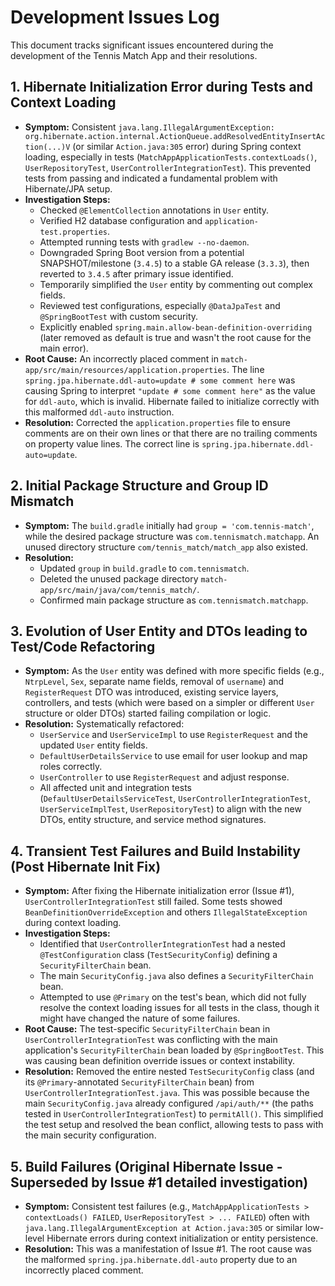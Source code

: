 # Development Issues Log

This document tracks significant issues encountered during the development of the Tennis Match App and their resolutions.

## 1. Hibernate Initialization Error during Tests and Context Loading

*   **Symptom:** Consistent `java.lang.IllegalArgumentException: org.hibernate.action.internal.ActionQueue.addResolvedEntityInsertAction(...)V` (or similar `Action.java:305` error) during Spring context loading, especially in tests (`MatchAppApplicationTests.contextLoads()`, `UserRepositoryTest`, `UserControllerIntegrationTest`). This prevented tests from passing and indicated a fundamental problem with Hibernate/JPA setup.
*   **Investigation Steps:**
    *   Checked `@ElementCollection` annotations in `User` entity.
    *   Verified H2 database configuration and `application-test.properties`.
    *   Attempted running tests with `gradlew --no-daemon`.
    *   Downgraded Spring Boot version from a potential SNAPSHOT/milestone (`3.4.5`) to a stable GA release (`3.3.3`), then reverted to `3.4.5` after primary issue identified.
    *   Temporarily simplified the `User` entity by commenting out complex fields.
    *   Reviewed test configurations, especially `@DataJpaTest` and `@SpringBootTest` with custom security.
    *   Explicitly enabled `spring.main.allow-bean-definition-overriding` (later removed as default is true and wasn't the root cause for the main error).
*   **Root Cause:** An incorrectly placed comment in `match-app/src/main/resources/application.properties`. The line `spring.jpa.hibernate.ddl-auto=update # some comment here` was causing Spring to interpret `"update # some comment here"` as the value for `ddl-auto`, which is invalid. Hibernate failed to initialize correctly with this malformed `ddl-auto` instruction.
*   **Resolution:** Corrected the `application.properties` file to ensure comments are on their own lines or that there are no trailing comments on property value lines. The correct line is `spring.jpa.hibernate.ddl-auto=update`.

## 2. Initial Package Structure and Group ID Mismatch

*   **Symptom:** The `build.gradle` initially had `group = 'com.tennis-match'`, while the desired package structure was `com.tennismatch.matchapp`. An unused directory structure `com/tennis_match/match_app` also existed.
*   **Resolution:**
    *   Updated `group` in `build.gradle` to `com.tennismatch`.
    *   Deleted the unused package directory `match-app/src/main/java/com/tennis_match/`.
    *   Confirmed main package structure as `com.tennismatch.matchapp`.

## 3. Evolution of User Entity and DTOs leading to Test/Code Refactoring

*   **Symptom:** As the `User` entity was defined with more specific fields (e.g., `NtrpLevel`, `Sex`, separate name fields, removal of `username`) and `RegisterRequest` DTO was introduced, existing service layers, controllers, and tests (which were based on a simpler or different `User` structure or older DTOs) started failing compilation or logic.
*   **Resolution:** Systematically refactored:
    *   `UserService` and `UserServiceImpl` to use `RegisterRequest` and the updated `User` entity fields.
    *   `DefaultUserDetailsService` to use email for user lookup and map roles correctly.
    *   `UserController` to use `RegisterRequest` and adjust response.
    *   All affected unit and integration tests (`DefaultUserDetailsServiceTest`, `UserControllerIntegrationTest`, `UserServiceImplTest`, `UserRepositoryTest`) to align with the new DTOs, entity structure, and service method signatures.

## 4. Transient Test Failures and Build Instability (Post Hibernate Init Fix)

*   **Symptom:** After fixing the Hibernate initialization error (Issue #1), `UserControllerIntegrationTest` still failed. Some tests showed `BeanDefinitionOverrideException` and others `IllegalStateException` during context loading.
*   **Investigation Steps:**
    *   Identified that `UserControllerIntegrationTest` had a nested `@TestConfiguration` class (`TestSecurityConfig`) defining a `SecurityFilterChain` bean.
    *   The main `SecurityConfig.java` also defines a `SecurityFilterChain` bean.
    *   Attempted to use `@Primary` on the test's bean, which did not fully resolve the context loading issues for all tests in the class, though it might have changed the nature of some failures.
*   **Root Cause:** The test-specific `SecurityFilterChain` bean in `UserControllerIntegrationTest` was conflicting with the main application's `SecurityFilterChain` bean loaded by `@SpringBootTest`. This was causing bean definition override issues or context instability.
*   **Resolution:** Removed the entire nested `TestSecurityConfig` class (and its `@Primary`-annotated `SecurityFilterChain` bean) from `UserControllerIntegrationTest.java`. This was possible because the main `SecurityConfig.java` already configured `/api/auth/**` (the paths tested in `UserControllerIntegrationTest`) to `permitAll()`. This simplified the test setup and resolved the bean conflict, allowing tests to pass with the main security configuration.

## 5. Build Failures (Original Hibernate Issue - Superseded by Issue #1 detailed investigation)

*   **Symptom:** Consistent test failures (e.g., `MatchAppApplicationTests > contextLoads() FAILED`, `UserRepositoryTest > ... FAILED`) often with `java.lang.IllegalArgumentException at Action.java:305` or similar low-level Hibernate errors during context initialization or entity persistence.
*   **Resolution:** This was a manifestation of Issue #1. The root cause was the malformed `spring.jpa.hibernate.ddl-auto` property due to an incorrectly placed comment. 